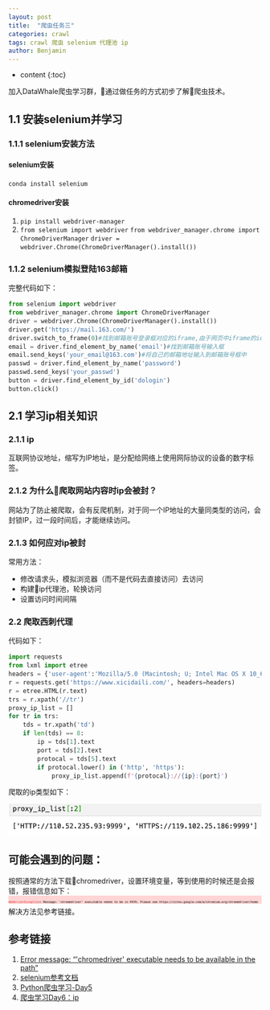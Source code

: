 ```yaml
---
layout: post
title:  "爬虫任务三"
categories: crawl
tags: crawl 爬虫 selenium 代理池 ip
author: Benjamin
---
```


* content
{:toc}

加入DataWhale爬虫学习群，通过做任务的方式初步了解爬虫技术。




## 1.1 安装selenium并学习

### 1.1.1 selenium安装方法

#### selenium安装
`conda install selenium`

#### chromedriver安装
1. `pip install webdriver-manager`
2. `from selenium import webdriver`
`from webdriver_manager.chrome import ChromeDriverManager`
`driver = webdriver.Chrome(ChromeDriverManager().install())`

### 1.1.2 selenium模拟登陆163邮箱

完整代码如下：
```Python
from selenium import webdriver
from webdriver_manager.chrome import ChromeDriverManager
driver = webdriver.Chrome(ChromeDriverManager().install())
driver.get('https://mail.163.com/')
driver.switch_to_frame(0)#找到邮箱账号登录框对应的iframe,由于网页中iframe的id是动态的，所以不能用id寻找
email = driver.find_element_by_name('email')#找到邮箱账号输入框
email.send_keys('your_email@163.com')#将自己的邮箱地址输入到邮箱账号框中
passwd = driver.find_element_by_name('password')
passwd.send_keys('your_passwd')
button = driver.find_element_by_id('dologin')
button.click()
```
## 2.1 学习ip相关知识

### 2.1.1 ip
互联网协议地址，缩写为IP地址，是分配给网络上使用网际协议的设备的数字标签。

### 2.1.2 为什么爬取网站内容时ip会被封？
网站为了防止被爬取，会有反爬机制，对于同一个IP地址的大量同类型的访问，会封锁IP，过一段时间后，才能继续访问。

### 2.1.3 如何应对ip被封
常用方法：
* 修改请求头，模拟浏览器（而不是代码去直接访问）去访问
* 构建ip代理池，轮换访问
* 设置访问时间间隔

### 2.2 爬取西刺代理
代码如下：
```python
import requests
from lxml import etree
headers = {'user-agent':'Mozilla/5.0 (Macintosh; U; Intel Mac OS X 10_6_8; en-us) AppleWebKit/534.50 (KHTML, like Gecko) Version/5.1 Safari/534.50'}
r = requests.get('https://www.xicidaili.com/', headers=headers)
r = etree.HTML(r.text)
trs = r.xpath('//tr')
proxy_ip_list = []
for tr in trs:
    tds = tr.xpath('td')
    if len(tds) == 8:
        ip = tds[1].text
        port = tds[2].text
        protocal = tds[5].text
        if protocal.lower() in ('http', 'https'):
            proxy_ip_list.append(f'{protocal}://{ip}:{port}')
```
爬取的ip类型如下：

![](/images/20190411/代理.png)

## 可能会遇到的问题：
按照通常的方法下载chromedriver，设置环境变量，等到使用的时候还是会报错，报错信息如下：
![](/images/20190410/error.png)
解决方法见参考链接。

## 参考链接
1. [Error message: “'chromedriver' executable needs to be available in the path”](https://stackoverflow.com/questions/29858752/error-message-chromedriver-executable-needs-to-be-available-in-the-path)
2. [selenium参考文档](https://selenium-python.readthedocs.io/api.html)
3. [Python爬虫学习-Day5](https://blog.csdn.net/weixin_42937385/article/details/88150379)
4. [爬虫学习Day6：ip](https://blog.csdn.net/weixin_43720396/article/details/88218204)
